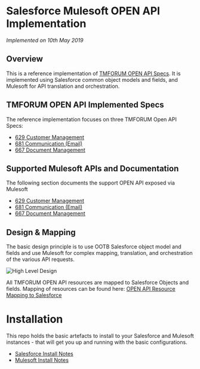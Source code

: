 # Salesforce Mulesoft OPEN API Implementation
*Implemented on 10th May 2019*

## Overview
This is a reference implementation of [TMFORUM OPEN API Specs](https://www.tmforum.org/open-apis/).
It is implemented using Salesforce common object models and fields, and Mulesoft for API translation and orchestration.


## TMFORUM OPEN API Implemented Specs
The reference implementation focuses on three TMFORUM Open API Specs:
* [629 Customer Management](https://projects.tmforum.org/wiki/download/attachments/96570225/TMF629_Customer_Management_API_REST_Specification_R18.0.0.pdf?api=v2)
* [681 Communication (Email)](https://projects.tmforum.org/wiki/download/attachments/96570314/TMF681_Communication_API_REST_Specification_R18.0.0.pdf?api=v2)
* [667 Document Management](https://projects.tmforum.org/wiki/download/attachments/90514824/TMF667_Document_Management_API_REST_Specification_R17.0.1.pdf?api=v2)


## Supported Mulesoft APIs and Documentation
The following section documents the support OPEN API exposed via Mulesoft
* [629 Customer Management](https://anypoint.mulesoft.com/exchange/portals/mulesoft-one-platform/9be0b2dd-a5cd-4497-aeb4-1674a4f5a4b5/tmf_customer_mgmt1/)
* [681 Communication (Email)](https://anypoint.mulesoft.com/exchange/portals/mulesoft-one-platform/9be0b2dd-a5cd-4497-aeb4-1674a4f5a4b5/tmf_communication/)
* [667 Document Management](https://anypoint.mulesoft.com/exchange/portals/mulesoft-one-platform/9be0b2dd-a5cd-4497-aeb4-1674a4f5a4b5/tmf_document_management/)
  

## Design & Mapping
The basic design principle is to use OOTB Salesforce object model and fields and use Mulesoft for complex mapping, translation, and orchestration of the various API requests.

![High Level Design](https://github.com/mulesoft-consulting/Mule_Telco/blob/master/DOCUMENTATION/images/Salesforce%20Mulesoft%20-%20OPEN%20API%20Design.png)

All TMFORUM OPEN API resources are mapped to Salesforce Objects and fields.
Mapping of resources can be found here: [OPEN API Resource Mapping to Salesforce](https://github.com/mulesoft-consulting/Mule_Telco/blob/master/DOCUMENTATION/OPENAPI_Salesforce_Mapping.md)


# Installation
This repo holds the basic artefacts to install to your Salesforce and Mulesoft instances - that will get you up and running with the basic configurations.
* [Salesforce Install Notes](https://github.com/mulesoft-consulting/Mule_Telco/blob/master/DOCUMENTATION/Salesforce_Install.md)
* [Mulesoft Install Notes](https://github.com/mulesoft-consulting/Mule_Telco_TMF/blob/master/DOCUMENTATION/Mulesoft_Install_Notes.md)

